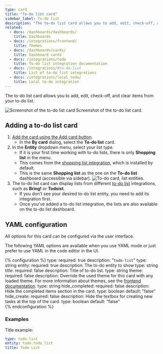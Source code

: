 ```yaml
---
type: card
title: "To-do list card"
sidebar_label: To-do list
description: "The to-do list card allows you to add, edit, check-off, and clear items from your to-do list."
related:
  - docs: /dashboards/dashboards/
    title: Dashboards
  - docs: /integrations/frontend/
    title: Themes
  - docs: /dashboards/cards/
    title: Dashboard cards
  - docs: /integrations/todo
    title: To-do list integration documentation
  - docs: /integrations/#to-do-list
    title: List of to-do list integrations
  - docs: /integrations/local_todo/
    title: Local to-do integration
---
```


The to-do list card allows you to add, edit, check-off, and clear items from your to-do list.

<p class='img'>
<img src='/images/dashboards/todo-list_card_shopping-list.png' alt='Screenshot of the to-do list card'>
Screenshot of the to-do list card.
</p>

## Adding a to-do list card

1. [Add the card using the Add card button](/dashboards/cards/#adding-cards-to-your-dashboard).
   - In the **By card** dialog, select the **To-do list** card.
2. In the **Entity** dropdown menu, select your list type.
   - If it is your first time working with to-do lists, there is only **Shopping list** in the menu.
   - This comes from the [shopping list integration](/integrations/shopping_list/), which is installed by default.
   - This is the same **Shopping list** as the one on the **To-do list** dashboard (accessible via sidebar).
   ![To-do card, list entities](/images/dashboards/cards-todo.png).
3. The to-do list card can display lists from different [to-do list](/integrations/#to-do-list) integrations, such as **Bring!** or **Todoist**.
   - If you don't see your desired to-do list entity, you need to add its integration first.
   - Once you've added a to-do list integration, the lists are also available on the to-do list dashboard.

## YAML configuration

All options for this card can be configured via the user interface.

The following YAML options are available when you use YAML mode or just prefer to use YAML in the code editor in the UI.

{% configuration %}
type:
  required: true
  description: "`todo-list`"
  type: string
entity:
  required: true
  description: The to-do entity to show
  type: string
title:
  required: false
  description: Title of to-do list.
  type: string
theme:
  required: false
  description: Override the used theme for this card with any loaded theme. For more information about themes, see the [frontend documentation](/integrations/frontend/).
  type: string
hide_completed:
  required: false
  description: Hide the completed items section in the card.
  type: boolean
  default: "false"
hide_create:
  required: false
  description: Hide the textbox for creating new tasks at the top of the card.
  type: boolean
  default: "false"  
{% endconfiguration %}

### Examples

Title example:

```yaml
type: todo-list
entity: todo.todo_list
title: Todo List
```
